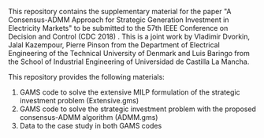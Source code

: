 This repository contains the supplementary material for the paper "A Consensus-ADMM Approach for Strategic Generation Investment in Electricity Markets" to be submitted to the 57th IEEE Conference on Decision and Control (CDC 2018) . This is a joint work by Vladimir Dvorkin, Jalal Kazempour, Pierre Pinson from the Department of Electrical Engineering of the Technical University of Denmark and Luis Baringo from the School of Industrial Engineering of Universidad de Castilla La Mancha.

This repository provides the following materials:
1. GAMS code to solve the extensive MILP formulation of the strategic investment problem (Extensive.gms)
2. GAMS code to solve the strategic investment problem with the proposed consensus-ADMM algorithm (ADMM.gms)
3. Data to the case study in both GAMS codes
